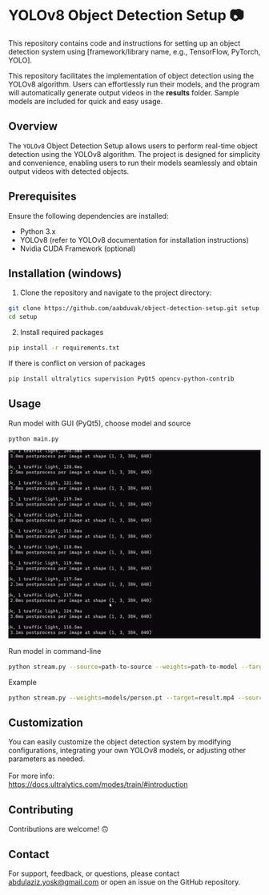 # YOLOv8 Object Detection Setup 📷

This repository contains code and instructions for setting up an object detection system using [framework/library name, e.g., TensorFlow, PyTorch, YOLO].

This repository facilitates the implementation of object detection using the YOLOv8 algorithm. Users can effortlessly run their models, and the program will automatically generate output videos in the **results** folder. Sample models are included for quick and easy usage.

## Overview

The `YOLOv8` Object Detection Setup allows users to perform real-time object detection using the YOLOv8 algorithm. The project is designed for simplicity and convenience, enabling users to run their models seamlessly and obtain output videos with detected objects.

## Prerequisites
Ensure the following dependencies are installed:
- Python 3.x
- YOLOv8 (refer to YOLOv8 documentation for installation instructions)
- Nvidia CUDA Framework (optional)

## Installation (windows)
1. Clone the repository and navigate to the project directory:
```bash
git clone https://github.com/aabduvak/object-detection-setup.git setup ;
cd setup
```
2. Install required packages
```bash
pip install -r requirements.txt
```
If there is conflict on version of packages
```bash
pip install ultralytics supervision PyQt5 opencv-python-contrib
```
## Usage
Run model with GUI (PyQt5), choose model and source
```bash
python main.py
```

<img src="https://github.com/aabduvak/object-detection-setup/blob/main/assets/example.gif">

Run model in command-line
```bash
python stream.py --source=path-to-source --weights=path-to-model --target=output.mp4
```
Example
```bash
python stream.py --weights=models/person.pt --target=result.mp4 --source=0 #webcam
```

## Customization

You can easily customize the object detection system by modifying configurations, integrating your own YOLOv8 models, or adjusting other parameters as needed.<br> <br>
For more info: <br>
https://docs.ultralytics.com/modes/train/#introduction

## Contributing
Contributions are welcome! 🙃

## Contact

For support, feedback, or questions, please contact abdulaziz.yosk@gmail.com or open an issue on the GitHub repository.
